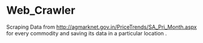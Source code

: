 # Web_Crawler

Scraping Data from http://agmarknet.gov.in/PriceTrends/SA_Pri_Month.aspx for every commodity and saving its data in a particular location .
